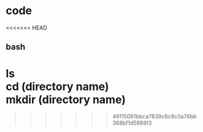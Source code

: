 # code
<<<<<<< HEAD
## bash
ls<br>
cd (directory name)<br>
mkdir (directory name)<br>
=======
>>>>>>> 49115081bbca7839c6c9c0a76bb368bf1d5689f3
